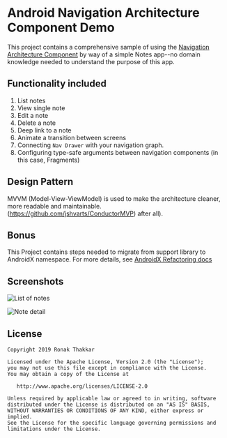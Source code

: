 # Android Navigation Architecture Component Demo

This project contains a comprehensive sample of using the [Navigation Architecture Component](https://developer.android.com/topic/libraries/architecture/navigation/) by way of a simple Notes app--no domain knowledge needed to understand the purpose of this app.

## Functionality included
1) List notes
2) View single note
3) Edit a note
4) Delete a note
5) Deep link to a note
6) Animate a transition between screens
7) Connecting `Nav Drawer` with your navigation graph.
8) Configuring type-safe arguments between navigation components (in this case, Fragments)

## Design Pattern
MVVM (Model-View-ViewModel) is used to make the architecture cleaner, more readable and maintainable.(https://github.com/jshvarts/ConductorMVP) after all).   

## Bonus
This Project contains steps needed to migrate from support library to AndroidX namespace. For more details, see [AndroidX Refactoring docs](https://developer.android.com/topic/libraries/support-library/refactor)

## Screenshots

![List of notes](docs/note-list.png?raw=true)

![Note detail](docs/note-detail.png?raw=true)

## License

    Copyright 2019 Ronak Thakkar

    Licensed under the Apache License, Version 2.0 (the "License");
    you may not use this file except in compliance with the License.
    You may obtain a copy of the License at

       http://www.apache.org/licenses/LICENSE-2.0

    Unless required by applicable law or agreed to in writing, software
    distributed under the License is distributed on an "AS IS" BASIS,
    WITHOUT WARRANTIES OR CONDITIONS OF ANY KIND, either express or implied.
    See the License for the specific language governing permissions and
    limitations under the License.

